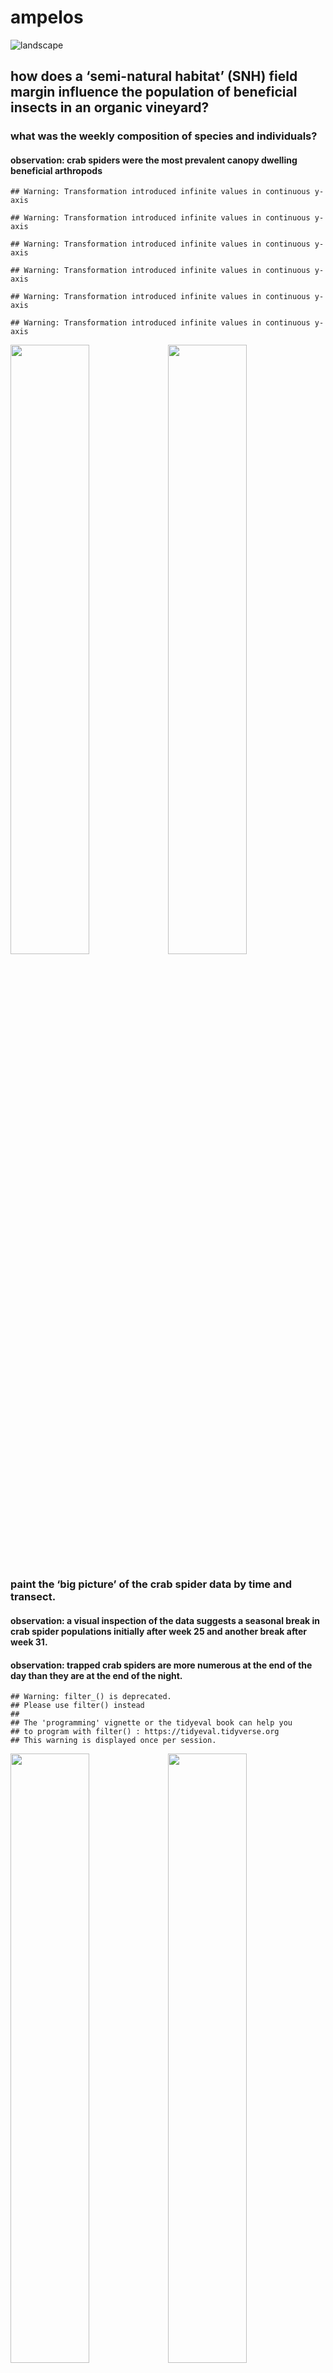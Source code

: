 ampelos
================

![landscape](./photos/landscapeOak.JPG)

## how does a ‘semi-natural habitat’ (SNH) field margin influence the population of beneficial insects in an organic vineyard?

### what was the weekly composition of species and individuals?

#### observation: crab spiders were the most prevalent canopy dwelling beneficial arthropods

    ## Warning: Transformation introduced infinite values in continuous y-axis
    
    ## Warning: Transformation introduced infinite values in continuous y-axis
    
    ## Warning: Transformation introduced infinite values in continuous y-axis
    
    ## Warning: Transformation introduced infinite values in continuous y-axis
    
    ## Warning: Transformation introduced infinite values in continuous y-axis
    
    ## Warning: Transformation introduced infinite values in continuous y-axis

<img src="ampelos_files/figure-gfm/insectPop-1.png" width="50%" /><img src="ampelos_files/figure-gfm/insectPop-2.png" width="50%" />

### paint the ‘big picture’ of the crab spider data by time and transect.

#### observation: a visual inspection of the data suggests a seasonal break in crab spider populations initially after week 25 and another break after week 31.

#### observation: trapped crab spiders are more numerous at the end of the day than they are at the end of the night.

    ## Warning: filter_() is deprecated. 
    ## Please use filter() instead
    ## 
    ## The 'programming' vignette or the tidyeval book can help you
    ## to program with filter() : https://tidyeval.tidyverse.org
    ## This warning is displayed once per session.

<img src="ampelos_files/figure-gfm/bigPicture-1.png" width="50%" /><img src="ampelos_files/figure-gfm/bigPicture-2.png" width="50%" />

### as spiders are collected along the length of the transects, are physical clusters apparent and do they persist across multiple weeks?

#### observation: using the kmeans() algorithm, for both the SNH and control treatments, clusters designated as follows: cluster 1 is rows 1-4, cluster 2 is rows 5-7, and cluster 3 is rows 8-10.

<img src="ampelos_files/figure-gfm/overheadClusters-1.png" width="50%" /><img src="ampelos_files/figure-gfm/overheadClusters-2.png" width="50%" />

### create 9 models, one for each cluster and seasonal timeframe, based on the Oceanic Tool Complexity model of Kline. The model predicts the rate of trapped spiders, model parameters are log(population), contact rate, and the interaction of both. For each model, calculate the ‘likelihood’ that the interaction of population and SNH contact influences the model prediction by normalizing the difference between the prediction of a model including the interaction parameter with the prediction of a model that does not include that parameter. How plausible is it that a “high contact” (“SNH”) transect row will have more trapped spiders than a “low contact” (control) transect row?

#### observation: generally, it seems plausible that the interaction of log(population) and contact rate positively influences the number of trapped spiders for cluster one and two during seasonal timeframe one and two. This influence appears implausible in cluster three. (Further analysis suggests that the model breaks down in seasonal timeframe three.)

    ## Warning: 'bayesplot' namespace cannot be unloaded:
    ##   namespace 'bayesplot' is imported by 'shinystan' so cannot be unloaded

![](ampelos_files/figure-gfm/clusterBayes-1.png)<!-- -->

## model evaluation

### Plot central (quantile-based) posterior interval estimates from MCMC draws. Evaluate each for ‘significance’

#### except for cluster two, seasonal timeframe 3, all confidence intervals include 0, so they are not classically ‘significant’)

<img src="ampelos_files/figure-gfm/clusterCoefficients-1.png" width="33%" /><img src="ampelos_files/figure-gfm/clusterCoefficients-2.png" width="33%" /><img src="ampelos_files/figure-gfm/clusterCoefficients-3.png" width="33%" /><img src="ampelos_files/figure-gfm/clusterCoefficients-4.png" width="33%" /><img src="ampelos_files/figure-gfm/clusterCoefficients-5.png" width="33%" /><img src="ampelos_files/figure-gfm/clusterCoefficients-6.png" width="33%" /><img src="ampelos_files/figure-gfm/clusterCoefficients-7.png" width="33%" /><img src="ampelos_files/figure-gfm/clusterCoefficients-8.png" width="33%" /><img src="ampelos_files/figure-gfm/clusterCoefficients-9.png" width="33%" />

## model evaluation (continued)

### do the mcmc chains for the models seem reasonable?

#### yes, trace plots suggest convergence of the chains that form the model parameter posterior distributions (<https://www.rensvandeschoot.com/brms-wambs/> paragraph 2)

<img src="ampelos_files/figure-gfm/clusterMCMC-1.png" width="33%" /><img src="ampelos_files/figure-gfm/clusterMCMC-2.png" width="33%" /><img src="ampelos_files/figure-gfm/clusterMCMC-3.png" width="33%" /><img src="ampelos_files/figure-gfm/clusterMCMC-4.png" width="33%" /><img src="ampelos_files/figure-gfm/clusterMCMC-5.png" width="33%" /><img src="ampelos_files/figure-gfm/clusterMCMC-6.png" width="33%" /><img src="ampelos_files/figure-gfm/clusterMCMC-7.png" width="33%" /><img src="ampelos_files/figure-gfm/clusterMCMC-8.png" width="33%" /><img src="ampelos_files/figure-gfm/clusterMCMC-9.png" width="33%" />

## model evaluation (continued)

### does Rhat from the summary() statistics confirm convergence?

#### observation: Rhat is equal to 1 for each of the 9 models indicates convergence. (Displaying results for i=9)

``` 
   readLines(paste(ggsave.path, "clBRMsummary-pm-", i, ".txt", sep = ""))
```

1 generateLikelihoodV2() i= 9 2 NULL 3 Family: poisson 4 Links: mu = log
5 Formula: totalSpiders ~ 1 + log\_pop + contact\_high +
contact\_high:log\_pop 6 Data: cl.st.list\[\[i\]\] (Number of
observations: 12) 7 Samples: 4 chains, each with iter = 3000; warmup =
1000; thin = 1; 8 total post-warmup samples = 8000 9  
10 Population-Level Effects: 11 Estimate Est.Error l-89% CI u-89% CI
Eff.Sample Rhat 12 Intercept 0.03 2.19 -3.45 3.57 5721 1.00 13 log\_pop
-0.00 0.98 -1.58 1.57 5750 1.00 14 contact\_high -0.34 0.92 -1.79 1.14
5241 1.00 15 log\_<pop:contact_high> -0.71 0.56 -1.64 0.16 4611 1.00
16  
17 Samples were drawn using sampling(NUTS). For each parameter,
Eff.Sample 18 is a crude measure of effective sample size, and Rhat is
the potential 19 scale reduction factor on split chains (at convergence,
Rhat =
1).

## model evaluation (continued)

### compare variations of the basic model to determine which parameters are most meaningful. Deconstruct the model per <https://bookdown.org/connect/#/apps/1850/access> 3 (section 10.2, search “bit by bit”) to calculate the WAIC for each variation of the model

##### references <https://statmodeling.stat.columbia.edu/2015/10/03/comparing-waic-or-loo-or-any-other-predictive-error-measure/> ; <http://www.stat.columbia.edu/~gelman/research/unpublished/loo_stan.pdf>

#### observation: none of the model variations reveal meaningful contributions by any particular parameter as all confidence intervals almost fully overlap. <https://discourse.mc-stan.org/t/brms-loo-compare-interpretation-of-waic-deltas/10318>)

    ## Warning: There were 1 transitions after warmup that exceeded the maximum treedepth. Increase max_treedepth above 10. See
    ## http://mc-stan.org/misc/warnings.html#maximum-treedepth-exceeded

    ## Warning: Examine the pairs() plot to diagnose sampling problems

<img src="ampelos_files/figure-gfm/clusterAltModels-1.png" width="33%" /><img src="ampelos_files/figure-gfm/clusterAltModels-2.png" width="33%" /><img src="ampelos_files/figure-gfm/clusterAltModels-3.png" width="33%" /><img src="ampelos_files/figure-gfm/clusterAltModels-4.png" width="33%" /><img src="ampelos_files/figure-gfm/clusterAltModels-5.png" width="33%" /><img src="ampelos_files/figure-gfm/clusterAltModels-6.png" width="33%" /><img src="ampelos_files/figure-gfm/clusterAltModels-7.png" width="33%" /><img src="ampelos_files/figure-gfm/clusterAltModels-8.png" width="33%" /><img src="ampelos_files/figure-gfm/clusterAltModels-9.png" width="33%" />

## model evaluation (continued)

### evaluate the effect of “contact rate” on model prediction for 9 models, 3 clusters across 3 seasonal timeframes. Assume the median spider population per vine varies by seasonal timeframe according to the results above. Calculate the posterior distribution of the expected rate of trapped spiders per vine for high and low contact environments, normalize the difference in these two expected rates and plot the difference. Do the distributions look reasonable?

#### observation: for the first two seasonal timeframes, yes, the number of mcmc iterations seem sufficient as the distributions are single peaked and smooth. (<https://www.rensvandeschoot.com/brms-wambs/> paragraph 4) They also have reasonable bounds (<https://www.rensvandeschoot.com/brms-wambs/> paragraph 6). The model yields excessively broad distributions in the first seasonal timeframe suggesting that the model has broken down at this point.

<img src="ampelos_files/figure-gfm/clusterDiag1-1.png" width="33%" /><img src="ampelos_files/figure-gfm/clusterDiag1-2.png" width="33%" /><img src="ampelos_files/figure-gfm/clusterDiag1-3.png" width="33%" />

## spiders predicted with SNH effects in the model

``` r
# print SNH trapped spider predictions

#print(gg.list[[13]])
#print(gg.list[[14]])
#print(gg.list[[15]])

for (i in 13:15) {
  
  print(gg.list[[i]])
  
  fileName <- paste("ggsave.predict.withSNH", i, ".pdf", sep="")
  
  if (file.exists(fileName)) { file.remove(fileName) }

  ggsave(fileName, plot = gg.list[[i]], 
              device = NULL, path = ggsave.path,
              scale = 1, width = 6, height = NA, dpi = 300, limitsize = TRUE,
              units = c("in", "cm", "mm"))
}
```

    ## Saving 6 x 5 in image

![](ampelos_files/figure-gfm/unnamed-chunk-1-1.png)<!-- -->

    ## Saving 6 x 5 in image

![](ampelos_files/figure-gfm/unnamed-chunk-1-2.png)<!-- -->

    ## Saving 6 x 5 in image

![](ampelos_files/figure-gfm/unnamed-chunk-1-3.png)<!-- -->

## spiders predicted without SNH effects in the model

``` r
#print(gg.list[[16]])
#print(gg.list[[17]])
#print(gg.list[[18]])

for (i in 16:18) {
  
  print(gg.list[[i]])
  
  fileName <- paste("ggsave.predict.noSNH", i, ".pdf", sep="")
  
  if (file.exists(fileName)) { file.remove(fileName) }

  ggsave(fileName, plot = gg.list[[i]], 
              device = NULL, path = ggsave.path,
              scale = 1, width = 6, height = NA, dpi = 300, limitsize = TRUE,
              units = c("in", "cm", "mm"))
}
```

    ## Saving 6 x 5 in image

![](ampelos_files/figure-gfm/unnamed-chunk-2-1.png)<!-- -->

    ## Saving 6 x 5 in image

![](ampelos_files/figure-gfm/unnamed-chunk-2-2.png)<!-- -->

    ## Saving 6 x 5 in image

![](ampelos_files/figure-gfm/unnamed-chunk-2-3.png)<!-- -->

## model evaluation (continued)

### what is the impact of parameter joint uncertainty on model prediction?

#### observation: as predictors of trapped spiders, the parameter uncertainty of log(population) and contact rate are negatively correlated during seasonal timeframe 1 and 2 in each cluster. So, for smaller vine populations, SNH contact has a larger effect. These parameters are very mildly negatively correlated during seasonal timeframe 3 for each cluster.

<img src="ampelos_files/figure-gfm/clusterDiag2-1.png" width="33%" /><img src="ampelos_files/figure-gfm/clusterDiag2-2.png" width="33%" /><img src="ampelos_files/figure-gfm/clusterDiag2-3.png" width="33%" /><img src="ampelos_files/figure-gfm/clusterDiag2-4.png" width="33%" /><img src="ampelos_files/figure-gfm/clusterDiag2-5.png" width="33%" /><img src="ampelos_files/figure-gfm/clusterDiag2-6.png" width="33%" /><img src="ampelos_files/figure-gfm/clusterDiag2-7.png" width="33%" /><img src="ampelos_files/figure-gfm/clusterDiag2-8.png" width="33%" /><img src="ampelos_files/figure-gfm/clusterDiag2-9.png" width="33%" /><img src="ampelos_files/figure-gfm/clusterDiag2-10.png" width="33%" /><img src="ampelos_files/figure-gfm/clusterDiag2-11.png" width="33%" /><img src="ampelos_files/figure-gfm/clusterDiag2-12.png" width="33%" /><img src="ampelos_files/figure-gfm/clusterDiag2-13.png" width="33%" /><img src="ampelos_files/figure-gfm/clusterDiag2-14.png" width="33%" /><img src="ampelos_files/figure-gfm/clusterDiag2-15.png" width="33%" />

## { end model evaluation }

## model retrospective

### the model does not capture the effect of vineyard cultural controls. For example, the vineyard cover crop does not receive the same irrigation support as do the vines, and it is eventually removed by roughly week 28. The Ampelos vineyard management protocol also calls for the application of organic fungicides by foliar spray every 10 days. This effect is not modelled.

### the model does not capture possible environmental effects including those related to the growth and decline of the vineyard canopy.

## further data analysis

### the crab spider is a dominant species in the vineyard. Over the course of the season, how are they distributed along the length of the row?

<img src="ampelos_files/figure-gfm/ridges-1.png" width="50%" /><img src="ampelos_files/figure-gfm/ridges-2.png" width="50%" />

### Is there a difference in the number of crab spiders trapped in the morning compared to the number trapped in the evening?

#### spiders seem more active in the daylight hours (afternoon collection). Cumulative counts also reveal more crab spiders in the control transect for afternoon collection.

<img src="ampelos_files/figure-gfm/population-trends-both-1.png" width="50%" /><img src="ampelos_files/figure-gfm/population-trends-both-2.png" width="50%" /><img src="ampelos_files/figure-gfm/population-trends-both-3.png" width="50%" /><img src="ampelos_files/figure-gfm/population-trends-both-4.png" width="50%" /><img src="ampelos_files/figure-gfm/population-trends-both-5.png" width="50%" /><img src="ampelos_files/figure-gfm/population-trends-both-6.png" width="50%" />

### each of the two transects consists of 3 rows of 10 traps in each row. Is the total insect population relatively uniform among the 3 rows of a transect? Does this uniformity change over time? Compute the Jaccard Index for each week: the index *‘is a statistic used for comparing the similarity and diversity of sample sets.’*

![transect
layout](./images/transectLayout.jpg)

##### Note that *‘… the SMC counts both mutual presences (when an attribute is present in both sets) and mutual absence (when an attribute is absent in both sets) as matches and compares it to the total number of attributes in the universe, whereas the Jaccard index only counts mutual presence as matches and compares it to the number of attributes that have been chosen by at least one of the two sets.’* (<https://en.wikipedia.org/wiki/Jaccard_index>)

#### observation: in-transect crab spider counts exhibit moderate uniformity.

    ## Warning: funs() is soft deprecated as of dplyr 0.8.0
    ## Please use a list of either functions or lambdas: 
    ## 
    ##   # Simple named list: 
    ##   list(mean = mean, median = median)
    ## 
    ##   # Auto named with `tibble::lst()`: 
    ##   tibble::lst(mean, median)
    ## 
    ##   # Using lambdas
    ##   list(~ mean(., trim = .2), ~ median(., na.rm = TRUE))
    ## This warning is displayed once per session.

<img src="ampelos_files/figure-gfm/similarity-1.png" width="50%" /><img src="ampelos_files/figure-gfm/similarity-2.png" width="50%" />

### are population clusters visually apparent across the length of the transects?

#### observation: for example, data for week 24 and week 30

<img src="ampelos_files/figure-gfm/overheadCompare-1.png" width="50%" /><img src="ampelos_files/figure-gfm/overheadCompare-2.png" width="50%" />

### is there a difference in the arthropod abundance and diversity between the two transects?

<img src="ampelos_files/figure-gfm/diversity-1.png" width="50%" /><img src="ampelos_files/figure-gfm/diversity-2.png" width="50%" />

### species count table

<table>

<thead>

<tr>

<th style="text-align:left;">

</th>

<th style="text-align:right;">

count

</th>

<th style="text-align:right;">

percentage

</th>

</tr>

</thead>

<tbody>

<tr>

<td style="text-align:left;">

Diptera..Agromyzidae..leafminer..

</td>

<td style="text-align:right;">

893

</td>

<td style="text-align:right;">

19.09

</td>

</tr>

<tr>

<td style="text-align:left;">

Braconid.wasp

</td>

<td style="text-align:right;">

73

</td>

<td style="text-align:right;">

1.56

</td>

</tr>

<tr>

<td style="text-align:left;">

Halictus.sp….3.part..native.bee.

</td>

<td style="text-align:right;">

522

</td>

<td style="text-align:right;">

11.16

</td>

</tr>

<tr>

<td style="text-align:left;">

pencilBug

</td>

<td style="text-align:right;">

60

</td>

<td style="text-align:right;">

1.28

</td>

</tr>

<tr>

<td style="text-align:left;">

Agapostemon.sp….green..native.bee.

</td>

<td style="text-align:right;">

81

</td>

<td style="text-align:right;">

1.73

</td>

</tr>

<tr>

<td style="text-align:left;">

Osmia.sp…native.bee.

</td>

<td style="text-align:right;">

62

</td>

<td style="text-align:right;">

1.33

</td>

</tr>

<tr>

<td style="text-align:left;">

Honey.Bee

</td>

<td style="text-align:right;">

476

</td>

<td style="text-align:right;">

10.17

</td>

</tr>

<tr>

<td style="text-align:left;">

Bombus.californicus..bumble.

</td>

<td style="text-align:right;">

279

</td>

<td style="text-align:right;">

5.96

</td>

</tr>

<tr>

<td style="text-align:left;">

Thomisidae..crab.spider.

</td>

<td style="text-align:right;">

680

</td>

<td style="text-align:right;">

14.53

</td>

</tr>

<tr>

<td style="text-align:left;">

spider.other

</td>

<td style="text-align:right;">

171

</td>

<td style="text-align:right;">

3.65

</td>

</tr>

<tr>

<td style="text-align:left;">

ladyBug

</td>

<td style="text-align:right;">

46

</td>

<td style="text-align:right;">

0.98

</td>

</tr>

<tr>

<td style="text-align:left;">

Lygus.hesperus..western.tarnished.plant.bug.

</td>

<td style="text-align:right;">

37

</td>

<td style="text-align:right;">

0.79

</td>

</tr>

<tr>

<td style="text-align:left;">

pentamonidae…stinkBug.

</td>

<td style="text-align:right;">

15

</td>

<td style="text-align:right;">

0.32

</td>

</tr>

<tr>

<td style="text-align:left;">

other

</td>

<td style="text-align:right;">

1213

</td>

<td style="text-align:right;">

25.92

</td>

</tr>

<tr>

<td style="text-align:left;">

checkerspot.butterfly

</td>

<td style="text-align:right;">

27

</td>

<td style="text-align:right;">

0.58

</td>

</tr>

<tr>

<td style="text-align:left;">

Pyralidae..Snout.Moth.

</td>

<td style="text-align:right;">

17

</td>

<td style="text-align:right;">

0.36

</td>

</tr>

<tr>

<td style="text-align:left;">

Diabrotica.undecimpunctata..Cucumber.Beetle.

</td>

<td style="text-align:right;">

18

</td>

<td style="text-align:right;">

0.38

</td>

</tr>

<tr>

<td style="text-align:left;">

Orius..pirate.bug.

</td>

<td style="text-align:right;">

9

</td>

<td style="text-align:right;">

0.19

</td>

</tr>

</tbody>

</table>

### how about the insect populations themselves? Is the presence of any particular species correlated with the presence of a different species?

<img src="ampelos_files/figure-gfm/speciesMatrixOak-1.png" width="50%" /><img src="ampelos_files/figure-gfm/speciesMatrixOak-2.png" width="50%" />

### bottom of the Oak Transect; bird repellant streamers indicating the prevailing wind direction

![landscape](./photos/windDirection.JPG)

### top of the Control Transect

![landscape](./photos/topOfControl.JPG)

### bottom of the Control Transect with bird repellant streamers

![landscape](./photos/bottomOfControl.JPG)

### typical trap positioning; bowl in the fruit zone, vanes intersecting the canopy

![landscape](./photos/typicalTrap.JPG)

### example trap sequence

![landscape](./photos/trapSequence.JPG)

``` r
sessionInfo()
```

    ## R version 3.6.1 (2019-07-05)
    ## Platform: x86_64-apple-darwin15.6.0 (64-bit)
    ## Running under: macOS Mojave 10.14.6
    ## 
    ## Matrix products: default
    ## BLAS:   /Library/Frameworks/R.framework/Versions/3.6/Resources/lib/libRblas.0.dylib
    ## LAPACK: /Library/Frameworks/R.framework/Versions/3.6/Resources/lib/libRlapack.dylib
    ## 
    ## locale:
    ## [1] en_US.UTF-8/en_US.UTF-8/en_US.UTF-8/C/en_US.UTF-8/en_US.UTF-8
    ## 
    ## attached base packages:
    ## [1] grid      stats     graphics  grDevices utils     datasets  methods  
    ## [8] base     
    ## 
    ## other attached packages:
    ##  [1] ggcorrplot_0.1.3      reshape2_1.4.3        coda_0.19-3          
    ##  [4] StanHeaders_2.18.1-10 Rcpp_1.0.1            ade4_1.7-13          
    ##  [7] kableExtra_1.1.0      knitr_1.23            forcats_0.4.0        
    ## [10] stringr_1.4.0         purrr_0.3.2           readr_1.3.1          
    ## [13] tidyr_0.8.3           tibble_2.1.3          tidyverse_1.2.1      
    ## [16] rlang_0.4.0           gridExtra_2.3         ggridges_0.5.1       
    ## [19] ggplot2_3.2.0         dplyr_0.8.3          
    ## 
    ## loaded via a namespace (and not attached):
    ##  [1] colorspace_1.4-1     brms_2.9.0           rsconnect_0.8.15    
    ##  [4] markdown_1.0         base64enc_0.1-3      rstudioapi_0.10     
    ##  [7] rstan_2.19.2         DT_0.7               lubridate_1.7.4     
    ## [10] xml2_1.2.0           bridgesampling_0.7-2 codetools_0.2-16    
    ## [13] shinythemes_1.1.2    zeallot_0.1.0        bayesplot_1.7.0     
    ## [16] jsonlite_1.6         broom_0.5.2          sfsmisc_1.1-4       
    ## [19] shiny_1.3.2          compiler_3.6.1       httr_1.4.0          
    ## [22] backports_1.1.4      assertthat_0.2.1     Matrix_1.2-17       
    ## [25] lazyeval_0.2.2       cli_1.1.0            later_0.8.0         
    ## [28] htmltools_0.3.6      prettyunits_1.0.2    tools_3.6.1         
    ## [31] igraph_1.2.4.1       gtable_0.3.0         glue_1.3.1          
    ## [34] cellranger_1.1.0     vctrs_0.2.0          nlme_3.1-140        
    ## [37] crosstalk_1.0.0      xfun_0.8             ps_1.3.0            
    ## [40] rvest_0.3.4          mime_0.7             miniUI_0.1.1.1      
    ## [43] gtools_3.8.1         MASS_7.3-51.4        zoo_1.8-6           
    ## [46] scales_1.0.0         colourpicker_1.0     hms_0.5.0           
    ## [49] promises_1.0.1       Brobdingnag_1.2-6    parallel_3.6.1      
    ## [52] inline_0.3.15        RColorBrewer_1.1-2   shinystan_2.5.0     
    ## [55] yaml_2.2.0           loo_2.1.0            reshape_0.8.8       
    ## [58] stringi_1.4.3        highr_0.8            dygraphs_1.1.1.6    
    ## [61] pkgbuild_1.0.3       pkgconfig_2.0.2      matrixStats_0.54.0  
    ## [64] evaluate_0.14        lattice_0.20-38      rstantools_1.5.1    
    ## [67] htmlwidgets_1.3      labeling_0.3         tidyselect_0.2.5    
    ## [70] processx_3.4.1       GGally_1.4.0         plyr_1.8.4          
    ## [73] magrittr_1.5         R6_2.4.0             generics_0.0.2      
    ## [76] pillar_1.4.2         haven_2.1.1          withr_2.1.2         
    ## [79] xts_0.11-2           abind_1.4-5          modelr_0.1.4        
    ## [82] crayon_1.3.4         denstrip_1.5.4       rmarkdown_1.14      
    ## [85] readxl_1.3.1         callr_3.3.1          threejs_0.3.1       
    ## [88] digest_0.6.20        webshot_0.5.1        xtable_1.8-4        
    ## [91] httpuv_1.5.1         stats4_3.6.1         munsell_0.5.0       
    ## [94] viridisLite_0.3.0    shinyjs_1.0
